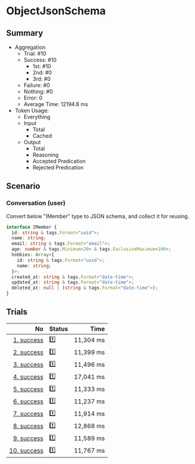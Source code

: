 # ObjectJsonSchema
## Summary
  - Aggregation
    - Trial: #10
    - Success: #10
      - 1st: #10
      - 2nd: #0
      - 3rd: #0
    - Failure: #0
    - Nothing: #0
    - Error: 0
    - Average Time: 12194.8 ms
  - Token Usage:
    - Everything
    - Input
      - Total
      - Cached
    - Output
      - Total
      - Reasoning
      - Accepted Predication
      - Rejected Predication

## Scenario
### Conversation (user)
Convert below "IMember" type to JSON schema, and collect it for reusing.

```ts
interface IMember {
  id: string & tags.Format<"uuid">;
  name: string;
  email: string & tags.Format<"email">;
  age: number & tags.Minimum<20> & tags.ExclusiveMaximum<100>;
  hobbies: Array<{
    id: string & tags.Format<"uuid">;
    name: string;
  }>;
  created_at: string & tags.Format<"date-time">;
  updated_at: string & tags.Format<"date-time">;
  deleted_at: null | (string & tags.Format<"date-time">);
}
```

## Trials
No | Status | Time
---:|:-------|------:
[1. success](./trials/1.success.json) | 1️⃣ | 11,304 ms
[2. success](./trials/2.success.json) | 1️⃣ | 11,399 ms
[3. success](./trials/3.success.json) | 1️⃣ | 11,496 ms
[4. success](./trials/4.success.json) | 1️⃣ | 17,041 ms
[5. success](./trials/5.success.json) | 1️⃣ | 11,333 ms
[6. success](./trials/6.success.json) | 1️⃣ | 11,237 ms
[7. success](./trials/7.success.json) | 1️⃣ | 11,914 ms
[8. success](./trials/8.success.json) | 1️⃣ | 12,868 ms
[9. success](./trials/9.success.json) | 1️⃣ | 11,589 ms
[10. success](./trials/10.success.json) | 1️⃣ | 11,767 ms